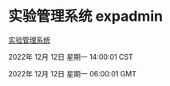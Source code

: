 # 实验管理系统 expadmin
[实验管理系统](http://59.174.9.30:56808/expadmin-782313d2-e1b1-4ea7-932e-3a55e6a1a4d0/)

2022年 12月 12日 星期一 14:00:01 CST

2022年 12月 12日 星期一 06:00:01 GMT
